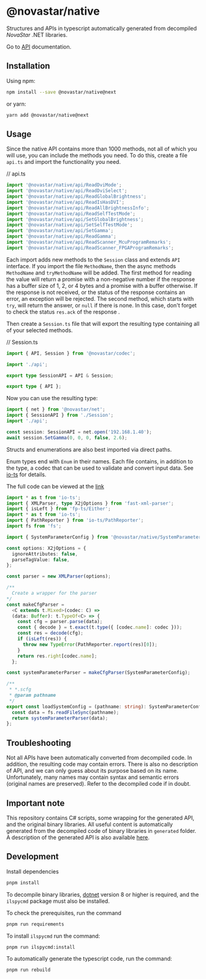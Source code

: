 # @novastar/native

Structures and APIs in typescript automatically generated from decompiled *NovaStar* .NET libraries.

Go to [API](https://sarakusha.github.io/novastar/modules/_novastar_native.html) documentation.

## Installation

Using npm:

```bash
npm install --save @novastar/native@next
```

or yarn:

```bash
yarn add @novastar/native@next
```

## Usage

Since the native API contains more than 1000 methods, not all of which you will use,
you can include the methods you need. To do this, create a file `api.ts` and import
the functionality you need.

// api.ts

```ts
import '@novastar/native/api/ReadDviMode';
import '@novastar/native/api/ReadDviSelect';
import '@novastar/native/api/ReadGlobalBrightness';
import '@novastar/native/api/ReadIsHasDVI';
import '@novastar/native/api/ReadAllBrightnessInfo';
import '@novastar/native/api/ReadSelfTestMode';
import '@novastar/native/api/SetGlobalBrightness';
import '@novastar/native/api/SetSelfTestMode';
import '@novastar/native/api/SetGamma';
import '@novastar/native/api/ReadGamma';
import '@novastar/native/api/ReadScanner_McuProgramRemarks';
import '@novastar/native/api/ReadScanner_FPGAProgramRemarks';
```

Each import adds new methods to the `Session` class and extends `API` interface.
If you import the file `MethodName`, then the async methods `MethodName` and `tryMethodName` will be added.
The first method for reading the value will return a promise with a non-negative number if the response has
a buffer size of 1, 2, or 4 bytes and a promise with a buffer otherwise. If the response is not received,
or the status of the response contains an error, an exception will be rejected.
The second method, which starts with `try`, will return the answer, or `null` if there is none.
In this case, don't forget to check the status `res.ack` of the response .

Then create a `Session.ts` file that will export the resulting type containing all of your selected methods.

// Session.ts

```ts
import { API, Session } from '@novastar/codec';

import './api';

export type SessionAPI = API & Session;

export type { API };
```

Now you can use the resulting type:

```ts
import { net } from '@novastar/net';
import { SessionAPI } from './Session';
import './api';

const session: SessionAPI = net.open('192.168.1.40');
await session.SetGamma(0, 0, 0, false, 2.6);
```

Structs and enumerations are also best imported via direct paths.

Enum types end with `Enum` in their names.
Each file contains, in addition to the type, a codec that can be used to validate
and convert input data. See [io-ts](https://www.npmjs.com/package/io-ts) for details.

The full code can be viewed at the [link](https://github.com/sarakusha/novastar/blob/main/packages/screen/src/configs.ts)

```ts
import * as t from 'io-ts';
import { XMLParser, type X2jOptions } from 'fast-xml-parser';
import { isLeft } from 'fp-ts/Either';
import * as t from 'io-ts';
import { PathReporter } from 'io-ts/PathReporter';
import fs from 'fs';

import { SystemParameterConfig } from '@novastar/native/SystemParameterConfig';

const options: X2jOptions = {
  ignoreAttributes: false,
  parseTagValue: false,
};

const parser = new XMLParser(options);

/**
  Create a wrapper for the parser
*/
const makeCfgParser =
  <C extends t.Mixed>(codec: C) =>
  (data: Buffer): t.TypeOf<C> => {
    const cfg = parser.parse(data);
    const { decode } = t.exact(t.type({ [codec.name]: codec }));
    const res = decode(cfg);
    if (isLeft(res)) {
      throw new TypeError(PathReporter.report(res)[0]);
    }
    return res.right[codec.name];
  };

const systemParameterParser = makeCfgParser(SystemParameterConfig);

/**
 * *.scfg
 * @param pathname
 */
export const loadSystemConfig = (pathname: string): SystemParameterConfig => {
  const data = fs.readFileSync(pathname);
  return systemParameterParser(data);
};

```

## Troubleshooting

Not all APIs have been automatically converted from decompiled code. In addition,
the resulting code may contain errors. There is also no description of API,
and we can only guess about its purpose based on its name.
Unfortunately, many names may contain syntax and semantic errors (original names are preserved).
Refer to the decompiled code if in doubt.

## Important note

This repository contains C# scripts, some wrapping for the generated API, and
the original binary libraries. All useful content is automatically generated from the decompiled
code of binary libraries in `generated` folder.
A description of the generated API is also available [here](https://sarakusha.github.io/novastar/modules/_novastar_native.html).

## Development

Install dependencies

```bash
pnpm install
```

To decompile binary libraries, [dotnet](https://dotnet.microsoft.com/en-us/download)
version 8 or higher is required, and the `ilspycmd` package must also be installed.

To check the prerequisites, run the command

```bash
pnpm run requirements
```

To install `ilspycmd` run the command:

```bash
pnpm run ilspycmd:install
```

To automatically generate the typescript code, run the command:

```bash
pnpm run rebuild
```
